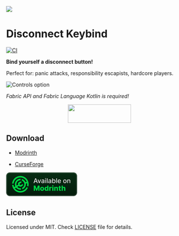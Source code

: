 <img src="logo.webp" width="256" >

# Disconnect Keybind

[![CI](https://github.com/shateq/disconnect-keybind/actions/workflows/build.yml/badge.svg?branch=master)](https://github.com/shateq/disconnect-keybind/actions/workflows/build.yml)

**Bind yourself a disconnect button!**

Perfect for: panic attacks, responsibility escapists, hardcore players.

![Controls option](option.png)

*Fabric API and Fabric Language Kotlin is required!*

<p><a title="Fabric Language Kotlin" href="https://minecraft.curseforge.com/projects/fabric-language-kotlin" target="_blank" rel="noopener noreferrer"><img style="display: block; margin-left: auto; margin-right: auto;" src="https://i.imgur.com/c1DH9VL.png" alt="" width="171" height="50" /></a></p> 

## Download

- [Modrinth](https://modrinth.com/mod/disconnect)

- [CurseForge](https://www.curseforge.com/minecraft/mc-mods/disconnect)

<a href="https://modrinth.com/mod/disconnect/">
<img src="https://raw.githubusercontent.com/intergrav/devins-badges/v2/assets/cozy/available/modrinth_64h.png" height="64">
</a>

## License

Licensed under MIT. Check [LICENSE](LICENSE) file for details.
